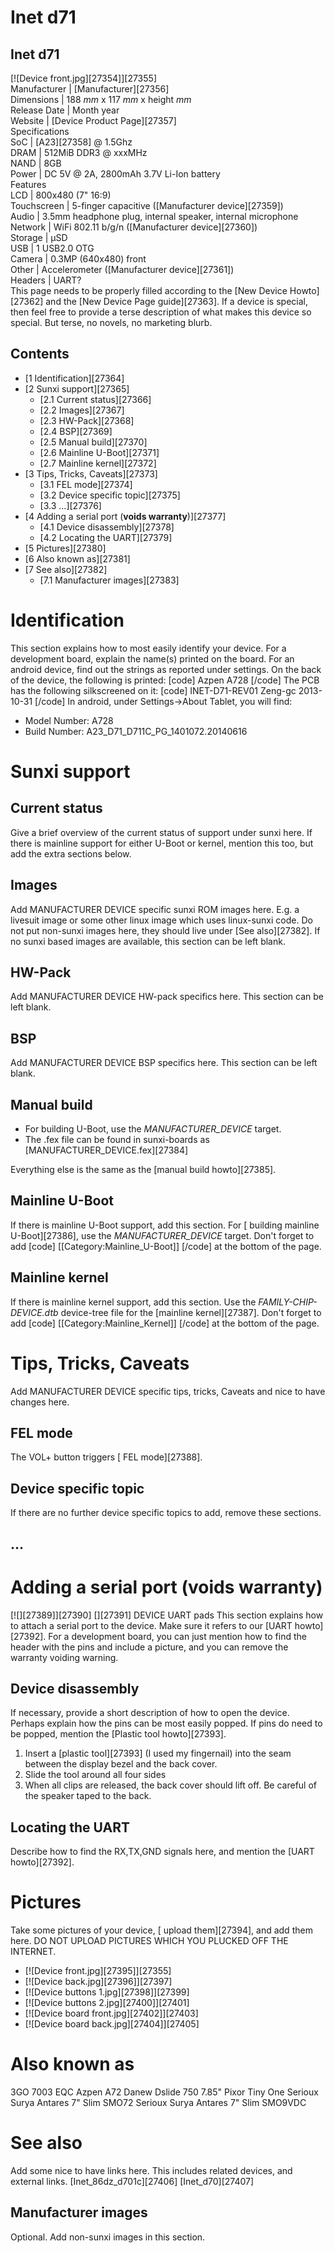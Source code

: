# Inet d71
Inet d71  
---  
[![Device front.jpg][27354]][27355]  
Manufacturer |  [Manufacturer][27356]  
Dimensions |  188 _mm_ x 117 _mm_ x height _mm_  
Release Date |  Month year  
Website |  [Device Product Page][27357]  
Specifications   
SoC |  [A23][27358] @ 1.5Ghz   
DRAM |  512MiB DDR3 @ xxxMHz   
NAND |  8GB   
Power |  DC 5V @ 2A, 2800mAh 3.7V Li-Ion battery   
Features   
LCD |  800x480 (7" 16:9)   
Touchscreen |  5-finger capacitive ([Manufacturer device][27359])   
Audio |  3.5mm headphone plug, internal speaker, internal microphone   
Network |  WiFi 802.11 b/g/n ([Manufacturer device][27360])   
Storage |  µSD   
USB |  1 USB2.0 OTG   
Camera |  0.3MP (640x480) front   
Other |  Accelerometer ([Manufacturer device][27361])   
Headers |  UART?   
This page needs to be properly filled according to the [New Device Howto][27362] and the [New Device Page guide][27363].
If a device is special, then feel free to provide a terse description of what makes this device so special. But terse, no novels, no marketing blurb.
## Contents
  * [1 Identification][27364]
  * [2 Sunxi support][27365]
    * [2.1 Current status][27366]
    * [2.2 Images][27367]
    * [2.3 HW-Pack][27368]
    * [2.4 BSP][27369]
    * [2.5 Manual build][27370]
    * [2.6 Mainline U-Boot][27371]
    * [2.7 Mainline kernel][27372]
  * [3 Tips, Tricks, Caveats][27373]
    * [3.1 FEL mode][27374]
    * [3.2 Device specific topic][27375]
    * [3.3 ...][27376]
  * [4 Adding a serial port (**voids warranty**)][27377]
    * [4.1 Device disassembly][27378]
    * [4.2 Locating the UART][27379]
  * [5 Pictures][27380]
  * [6 Also known as][27381]
  * [7 See also][27382]
    * [7.1 Manufacturer images][27383]

# Identification
This section explains how to most easily identify your device. For a development board, explain the name(s) printed on the board. For an android device, find out the strings as reported under settings.
On the back of the device, the following is printed: 
[code] 
    Azpen
    A728
[/code]
The PCB has the following silkscreened on it: 
[code] 
    INET-D71-REV01 Zeng-gc 2013-10-31
[/code]
In android, under Settings->About Tablet, you will find: 
  * Model Number: A728
  * Build Number: A23_D71_D711C_PG_1401072.20140616

# Sunxi support
## Current status
Give a brief overview of the current status of support under sunxi here. If there is mainline support for either U-Boot or kernel, mention this too, but add the extra sections below.
## Images
Add MANUFACTURER DEVICE specific sunxi ROM images here. E.g. a livesuit image or some other linux image which uses linux-sunxi code. Do not put non-sunxi images here, they should live under [See also][27382]. If no sunxi based images are available, this section can be left blank.
## HW-Pack
Add MANUFACTURER DEVICE HW-pack specifics here. This section can be left blank.
## BSP
Add MANUFACTURER DEVICE BSP specifics here. This section can be left blank.
## Manual build
  * For building U-Boot, use the _MANUFACTURER_DEVICE_ target.
  * The .fex file can be found in sunxi-boards as [MANUFACTURER_DEVICE.fex][27384]

Everything else is the same as the [manual build howto][27385]. 
## Mainline U-Boot
If there is mainline U-Boot support, add this section.
For [ building mainline U-Boot][27386], use the _MANUFACTURER_DEVICE_ target. 
Don't forget to add 
[code]
    [[Category:Mainline_U-Boot]]
[/code]
at the bottom of the page.
## Mainline kernel
If there is mainline kernel support, add this section.
Use the _FAMILY-CHIP-DEVICE.dtb_ device-tree file for the [mainline kernel][27387]. 
Don't forget to add 
[code]
    [[Category:Mainline_Kernel]]
[/code]
at the bottom of the page.
# Tips, Tricks, Caveats
Add MANUFACTURER DEVICE specific tips, tricks, Caveats and nice to have changes here.
## FEL mode
The VOL+ button triggers [ FEL mode][27388]. 
## Device specific topic
If there are no further device specific topics to add, remove these sections.
## ...
# Adding a serial port (**voids warranty**)
[![][27389]][27390]
[][27391]
DEVICE UART pads
This section explains how to attach a serial port to the device. Make sure it refers to our [UART howto][27392]. For a development board, you can just mention how to find the header with the pins and include a picture, and you can remove the warranty voiding warning.
## Device disassembly
If necessary, provide a short description of how to open the device. Perhaps explain how the pins can be most easily popped. If pins do need to be popped, mention the [Plastic tool howto][27393].
  1. Insert a [plastic tool][27393] (I used my fingernail) into the seam between the display bezel and the back cover.
  2. Slide the tool around all four sides
  3. When all clips are released, the back cover should lift off. Be careful of the speaker taped to the back.

## Locating the UART
Describe how to find the RX,TX,GND signals here, and mention the [UART howto][27392].
# Pictures
Take some pictures of your device, [ upload them][27394], and add them here. DO NOT UPLOAD PICTURES WHICH YOU PLUCKED OFF THE INTERNET.
  * [![Device front.jpg][27395]][27355]
  * [![Device back.jpg][27396]][27397]
  * [![Device buttons 1.jpg][27398]][27399]
  * [![Device buttons 2.jpg][27400]][27401]
  * [![Device board front.jpg][27402]][27403]
  * [![Device board back.jpg][27404]][27405]

# Also known as
3GO 7003 EQC 
Azpen A72 
Danew Dslide 750 7.85" 
Pixor Tiny One 
Serioux Surya Antares 7" Slim SMO72 
Serioux Surya Antares 7" Slim SMO9VDC 
# See also
Add some nice to have links here. This includes related devices, and external links. [Inet_86dz_d701c][27406] [Inet_d70][27407]
## Manufacturer images
Optional. Add non-sunxi images in this section.
